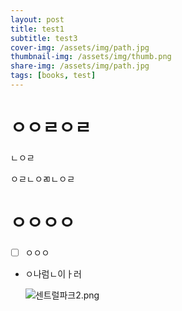 ```yaml
---
layout: post
title: test1
subtitle: test3
cover-img: /assets/img/path.jpg
thumbnail-img: /assets/img/thumb.png
share-img: /assets/img/path.jpg
tags: [books, test]
---
```


# ㅇㅇㄹㅇㄹ

ㄴㅇㄹ

ㅇㄹㄴㅇㄻㄴㅇㄹ

# ㅇㅇㅇㅇ

- [ ]  ㅇㅇㅇ

- ㅇ나럼ㄴ이ㅏ러
    
    ![센트럴파크2.png](%E3%85%87%E3%85%87%E3%84%B9%E3%85%87%E3%84%B9%20560dd883b336421b84689cfb72017e56/%EC%84%BC%ED%8A%B8%EB%9F%B4%ED%8C%8C%ED%81%AC2.png)
